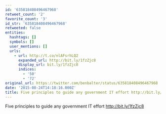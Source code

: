 ```yaml
---
id: '635818408496467968'
retweet_count: '2'
favorite_count: '3'
id_str: '635818408496467968'
retweeted: false
entities:
  hashtags: []
  symbols: []
  user_mentions: []
  urls:
    - url: http://t.co/nlAFsrhLQ2
      expanded_url: http://bit.ly/1fzZjc8
      display_url: bit.ly/1fzZjc8
      indices:
        - '50'
        - '72'
original_url: https://twitter.com/benbalter/status/635818408496467968
date: '2015-08-24T14:18:16.000Z'
title: Five principles to guide any government IT effort http://bit.ly/1fzZjc8
---
```


Five principles to guide any government IT effort http://bit.ly/1fzZjc8